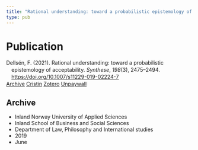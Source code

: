 ```yaml
---
title: "Rational understanding: toward a probabilistic epistemology of acceptability"
type: pub
---
```

<h1>Publication</h1>
<article id="csl-bib-container-X5MCNGXU" class="csl-bib-container">
  <div class="csl-bib-body" style="line-height: 1.35; padding-left: 1em; text-indent:-1em;">
  <div class="csl-entry">Dells&#xE9;n, F. (2021). Rational understanding: toward a probabilistic epistemology of acceptability. <i>Synthese</i>, <i>198</i>(3), 2475&#x2013;2494. <a href="https://doi.org/10.1007/s11229-019-02224-7">https://doi.org/10.1007/s11229-019-02224-7</a></div>
</div>
  <div class="csl-bib-buttons">
    <a href="#taxonomy-article-X5MCNGXU" class="csl-bib-button">Archive</a>
    <a href="https://app.cristin.no/results/show.jsf?id=1704059" alt="Cristin URL" class="csl-bib-button">Cristin</a>
    <a href="http://zotero.org/groups/5022929/items/X5MCNGXU" alt="Zotero URL" class="csl-bib-button">Zotero</a>
    <a href="http://philsci-archive.pitt.edu/16183/1/Rational%20Understanding%20Web.pdf" class="csl-bib-button">Unpaywall</a>
  </div>
  <div id="csl-bib-meta-container-X5MCNGXU"></div>
</article>
<div id="csl-bib-meta-X5MCNGXU" class="csl-bib-meta">
  <article id="taxonomy-article-X5MCNGXU" class="taxonomy-article">
    <h1>Archive</h1>
    <ul>
      <li>Inland Norway University of Applied Sciences</li>
      <li>Inland School of Business and Social Sciences</li>
      <li>Department of Law, Philosophy and International studies</li>
      <li>2019</li>
      <li>June</li>
    </ul>
  </article>
</div>
